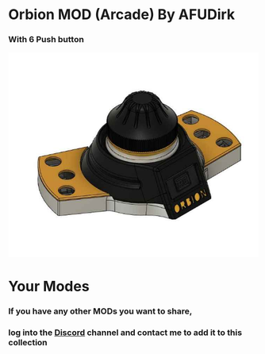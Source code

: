 # Orbion MOD (Arcade) By AFUDirk
### With 6 Push button

![](Orbion_Arcade_By-AFUDirk/IMG/Orbion_arcade.jpg)

# Your Modes 

### If you have any other MODs you want to share, 
### log into the [Discord](https://discord.gg/tgut7grRTV) channel and contact me to add it to this collection
